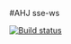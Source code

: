 #AHJ sse-ws

[![Build status](https://ci.appveyor.com/api/projects/status/1klnvkx3qen8yea4/branch/main?svg=true)](https://ci.appveyor.com/project/cpb-home/ahj-http/branch/main)